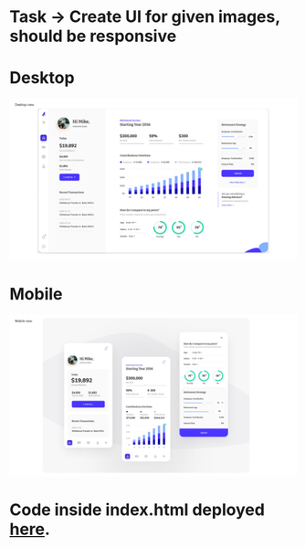 # Task -> Create UI for given images, should be responsive

# Desktop

![Desktop](https://raw.githubusercontent.com/adtjha/ui/master/desktop.jpg)

# Mobile

![Mobile](https://raw.githubusercontent.com/adtjha/ui/master/mobile.jpg)

# Code inside index.html deployed [here](https://storied-frangipane-49f453.netlify.app/).
